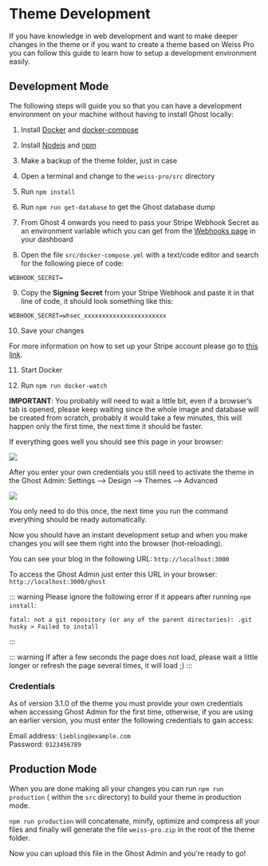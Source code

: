 # Theme Development

If you have knowledge in web development and want to make deeper changes in the theme or if you want to create a theme based on Weiss Pro you can follow this guide to learn how to setup a development environment easily.

## Development Mode

The following steps will guide you so that you can have a development environment on your machine without having to install Ghost locally:

1. Install [Docker](https://docs.docker.com/get-docker/) and [docker-compose](https://docs.docker.com/compose/install/)

2. Install [Nodejs](https://nodejs.org/en/download/) and [npm](https://www.npmjs.com/get-npm)

3. Make a backup of the theme folder, just in case

4. Open a terminal and change to the `weiss-pro/src` directory

5. Run `npm install`

6. Run `npm run get-database` to get the Ghost database dump

7. From Ghost 4 onwards you need to pass your Stripe Webhook Secret as an environment variable which you can get from the [Webhooks page](https://dashboard.stripe.com/webhooks) in your dashboard

8. Open the file `src/docker-compose.yml` with a text/code editor and search for the following piece of code:

```
WEBHOOK_SECRET=
```

9. Copy the **Signing Secret** from your Stripe Webhook and paste it in that line of code, it should look something like this:

```
WEBHOOK_SECRET=whsec_xxxxxxxxxxxxxxxxxxxxxxx
```

10. Save your changes

For more information on how to set up your Stripe account please go to [this link](https://ghost.org/help/setup-members/).

11. Start Docker

12. Run `npm run docker-watch`

**IMPORTANT**: You probably will need to wait a little bit, even if a browser’s tab is opened, please keep waiting since the whole image and database will be created from scratch, probably it would take a few minutes, this will happen only the first time, the next time it should be faster.

If everything goes well you should see this page in your browser:

![](https://user-images.githubusercontent.com/1477503/185713373-bd05eb67-cb19-4f8d-b65b-877aab3471f5.png)

After you enter your own credentials you still need to activate the theme in the Ghost Admin: Settings —> Design —> Themes —> Advanced

![](https://res.cloudinary.com/edev/image/upload/v1661371350/weiss-pro/CleanShot_2022-08-24_at_22.01.44.png)

You only need to do this once, the next time you run the command everything should be ready automatically.

Now you should have an instant development setup and when you make changes you will see them right into the browser (hot-reloading).

You can see your blog in the following URL: `http://localhost:3000`

To access the Ghost Admin just enter this URL in your browser: `http://localhost:3000/ghost`

::: warning
Please ignore the following error if it appears after running `npm install`:
```
fatal: not a git repository (or any of the parent directories): .git
husky > Failed to install
```
:::

::: warning
If after a few seconds the page does not load, please wait a little longer or refresh the page several times, it will load ;)
:::

### Credentials

As of version 3.1.0 of the theme you must provide your own credentials when accessing Ghost Admin for the first time, otherwise, if you are using an earlier version, you must enter the following credentials to gain access:

Email address: `liebling@example.com`
<br>
Password: `0123456789`

## Production Mode

When you are done making all your changes you can run `npm run production` ( within the `src` directory) to build your theme in production mode.

`npm run production` will concatenate, minify, optimize and compress all your files and finally will generate the file `weiss-pro.zip` in the root of the theme folder.

Now you can upload this file in the Ghost Admin and you're ready to go!
